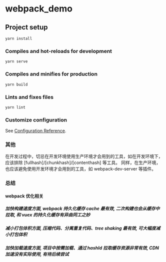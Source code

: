 # webpack_demo

## Project setup

```
yarn install
```

### Compiles and hot-reloads for development

```
yarn serve
```

### Compiles and minifies for production

```
yarn build
```

### Lints and fixes files

```
yarn lint
```

### Customize configuration

See [Configuration Reference](https://cli.vuejs.org/config/).

### 其他

在开发过程中，切忌在开发环境使用生产环境才会用到的工具，如在开发环境下，应该排除 [fullhash]/[chunkhash]/[contenthash] 等工具。
同样，在生产环境，也应该避免使用开发环境才会用到的工具，如 webpack-dev-server 等插件。

### 总结

#### webpack 优化相关

##### 加快构建速度方面, webpack 持久化缓存 cache 最有效, 二次构建也会从缓存中拉取, 和 vuex 的持久化缓存有异曲同工之妙
##### 减小打包体积方面, 压缩代码、分离重复代码、tree shaking 最有效, 可大幅度减小打包体积
##### 加快加载速度方面, 项目中按需加载、通过 hashId 拉取缓存资源非常有效, CDN 加速没有实际使用, 有待后续尝试
